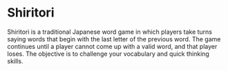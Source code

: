 # Shiritori
Shiritori is a traditional Japanese word game in which players take turns saying words that begin with the last letter of the previous word. The game continues until a player cannot come up with a valid word, and that player loses. The objective is to challenge your vocabulary and quick thinking skills.
